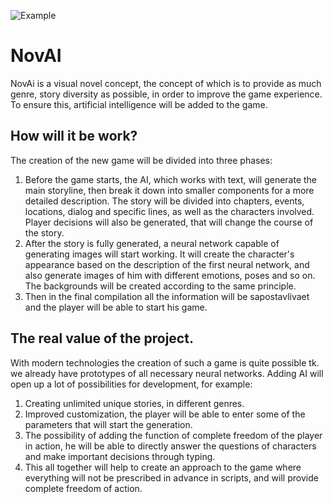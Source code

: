 ![Example](https://github.com/DakariLuin/NovAi/assets/144822309/51763099-2d3f-4a6f-b958-88d4fc4ca654)
# NovAI
NovAi is a visual novel concept, the concept of which is to provide as much genre, story diversity as possible, in order to improve the game experience.
To ensure this, artificial intelligence will be added to the game.  
## How will it be work?
The creation of the new game will be divided into three phases:
1. Before the game starts, the AI, which works with text, will generate the main storyline, then break it down into smaller components for a more detailed description.
The story will be divided into chapters, events, locations, dialog and specific lines, as well as the characters involved. Player decisions will also be generated,
that will change the course of the story.
2. After the story is fully generated, a neural network capable of generating images will start working. It will create the character's appearance based on the description of the first neural network, 
and also generate images of him with different emotions, poses and so on. The backgrounds will be created according to the same principle.
3. Then in the final compilation all the information will be sapostavlivaet and the player will be able to start his game.
## The real value of the project.
With modern technologies the creation of such a game is quite possible tk. we already have prototypes of all necessary neural networks. Adding AI will open up a lot of possibilities
for development, for example:
1. Creating unlimited unique stories, in different genres.
2. Improved customization, the player will be able to enter some of the parameters that will start the generation.
3. The possibility of adding the function of complete freedom of the player in action, he will be able to directly answer the questions of characters and make important decisions through typing.
4. This all together will help to create an approach to the game where everything will not be prescribed in advance in scripts, and will provide complete freedom of action.
